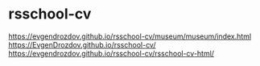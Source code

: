 # rsschool-cv
https://evgendrozdov.github.io/rsschool-cv/museum/museum/index.html
https://EvgenDrozdov.github.io/rsschool-cv/
https://evgendrozdov.github.io/rsschool-cv/rsschool-cv-html/

